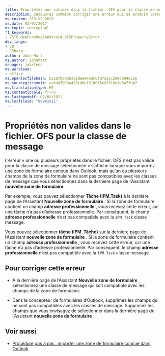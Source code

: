 ```yaml
---
title: Propriétés non valides dans le fichier. OFS pour la classe de message»
description: Découvrez comment corriger une erreur qui se produit lorsqu’une ou plusieurs propriétés du fichier. OFS ne sont pas valides pour la classe de message sélectionnée.
ms.custom: SEO-VS-2020
ms.date: 02/02/2017
ms.topic: conceptual
f1_keywords:
- VSTO.NewFormRegionWizard.OFSPropertyError
dev_langs:
- VB
- CSharp
author: John-Hart
ms.author: johnhart
manager: jmartens
ms.workload:
- office
ms.openlocfilehash: b22870cdb038adee84adc0fd7a56c269cb048626
ms.sourcegitcommit: ae6d47b09a439cd0e13180f5e89510e3e347fd47
ms.translationtype: MT
ms.contentlocale: fr-FR
ms.lasthandoff: 02/08/2021
ms.locfileid: "99841911"
---
```

# <a name="invalid-properties-in-the-ofs-file-for-the-message-class"></a>Propriétés non valides dans le fichier. OFS pour la classe de message

  L’erreur « une ou plusieurs propriétés dans le fichier. OFS n’est pas valide pour la classe de message sélectionnée » s’affiche lorsque vous importez une zone de formulaire conçue dans Outlook, mais qu’un ou plusieurs champs de la zone de formulaire ne sont pas compatibles avec les classes de message que vous sélectionnez dans la dernière page de l’Assistant **nouvelle zone de formulaire** .

Par exemple, vous pouvez sélectionner **Tâche (IPM.Task)** à la dernière page de l’Assistant **Nouvelle zone de formulaire** . Si la zone de formulaire contient un champ **adresse professionnelle** , vous recevez cette erreur, car une tâche n’a pas d’adresse professionnelle. Par conséquent, le champ **adresse professionnelle** n’est pas compatible avec la `IPM.Task` classe message.

 Vous pouvez sélectionner **tâche (IPM. Tâche)** sur la dernière page de l’Assistant **nouvelle zone de formulaire** . Si la zone de formulaire contient un champ **adresse professionnelle** , vous recevez cette erreur, car une tâche n’a pas d’adresse professionnelle. Par conséquent, le champ **adresse professionnelle** n’est pas compatible avec la `IPM.Task` classe message.

## <a name="to-correct-this-error"></a>Pour corriger cette erreur

- À la dernière page de l’Assistant **Nouvelle zone de formulaire** , sélectionnez une classe de message qui soit compatible avec les champs de la zone de formulaire.

- Dans le concepteur de formulaires d’Outlook, supprimez les champs qui ne sont pas compatibles avec les classes de message. Supprimez les champs que vous envisagez de sélectionner dans la dernière page de l’Assistant **nouvelle zone de formulaire** .

## <a name="see-also"></a>Voir aussi
- [Procédure pas à pas : importer une zone de formulaire conçue dans Outlook](../vsto/walkthrough-importing-a-form-region-that-is-designed-in-outlook.md)
